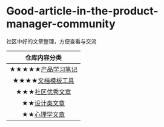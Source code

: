 # Good-article-in-the-product-manager-community
社区中好的文章整理，方便查看与交流

| 仓库内容分类 |
| :------: |
| ★★★★★[产品学习笔记](https://github.com/wangyr45/Good-article-in-the-product-manager-community/blob/master/Study%20notes/Menu.md) |
|   ★★★★[文档模板工具](https://github.com/wangyr45/Good-article-in-the-product-manager-community/blob/master/Document/document.md) |
|     ★★★[社区优秀文章](https://github.com/wangyr45/Good-article-in-the-product-manager-community/blob/master/Product/Product.md) |
|       ★★[设计类文章](https://github.com/wangyr45/Good-article-in-the-product-manager-community/blob/master/Design.md) |
|       ★★[心理学文章](https://github.com/wangyr45/Good-article-in-the-product-manager-community/blob/master/psychology.md) |
